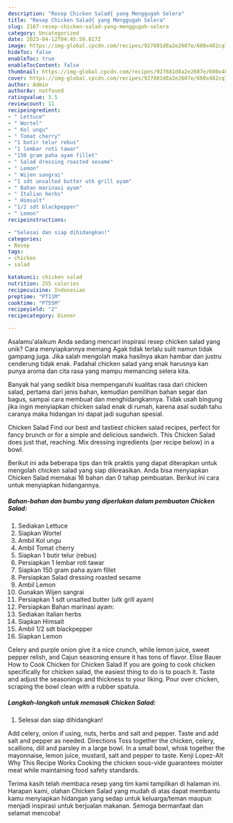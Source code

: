```yaml
---
description: "Resep Chicken Salad{ yang Menggugah Selera"
title: "Resep Chicken Salad{ yang Menggugah Selera"
slug: 2167-resep-chicken-salad-yang-menggugah-selera
category: Uncategorized
date: 2023-04-12T04:45:59.817Z
image: https://img-global.cpcdn.com/recipes/927881d8a2e2607e/680x482cq70/chicken-salad-foto-resep-utama.jpg
hideToc: false
enableToc: true
enableTocContent: false
thumbnail: https://img-global.cpcdn.com/recipes/927881d8a2e2607e/680x482cq70/chicken-salad-foto-resep-utama.jpg
cover: https://img-global.cpcdn.com/recipes/927881d8a2e2607e/680x482cq70/chicken-salad-foto-resep-utama.jpg
author: Admin
authorAv: notfound
ratingvalue: 3.5
reviewcount: 11
recipeingredient:
- " Lettuce"
- " Wortel"
- " Kol ungu"
- " Tomat cherry"
- "1 butir telur rebus"
- "1 lembar roti tawar"
- "150 gram paha ayam fillet"
- " Salad dressing roasted sesame"
- " Lemon"
- " Wijen sangrai"
- "1 sdt unsalted butter utk grill ayam"
- " Bahan marinasi ayam"
- " Italian herbs"
- " Himsalt"
- "1/2 sdt blackpepper"
- " Lemon"
recipeinstructions:

- "Selesai dan siap dihidangkan!"
categories:
- Resep
tags:
- chicken
- salad

katakunci: chicken salad 
nutrition: 255 calories
recipecuisine: Indonesian
preptime: "PT11M"
cooktime: "PT55M"
recipeyield: "2"
recipecategory: Dinner

---
```



Asalamu'alaikum Anda sedang mencari inspirasi resep chicken salad yang unik? Cara menyiapkannya memang Agak tidak terlalu sulit namun tidak gampang juga. Jika salah mengolah maka hasilnya akan hambar dan justru cenderung tidak enak. Padahal chicken salad yang enak harusnya kan punya aroma dan cita rasa yang mampu memancing selera kita.


Banyak hal yang sedikit bisa mempengaruhi kualitas rasa dari chicken salad, pertama dari jenis bahan, kemudian pemilihan bahan segar dan bagus, sampai cara membuat dan menghidangkannya. Tidak usah bingung jika ingin menyiapkan chicken salad enak di rumah, karena asal sudah tahu caranya maka hidangan ini dapat jadi suguhan spesial.

Chicken Salad Find our best and tastiest chicken salad recipes, perfect for fancy brunch or for a simple and delicious sandwich. This Chicken Salad does just that, reaching. Mix dressing ingredients (per recipe below) in a bowl.


Berikut ini ada beberapa tips dan trik praktis yang dapat diterapkan untuk mengolah chicken salad yang siap dikreasikan. Anda bisa menyiapkan Chicken Salad memakai 16 bahan dan 0 tahap pembuatan. Berikut ini cara untuk menyiapkan hidangannya.

<!--inarticleads1-->

##### Bahan-bahan dan bumbu yang diperlukan dalam pembuatan Chicken Salad:

1. Sediakan  Lettuce
1. Siapkan  Wortel
1. Ambil  Kol ungu
1. Ambil  Tomat cherry
1. Siapkan 1 butir telur (rebus)
1. Persiapkan 1 lembar roti tawar
1. Siapkan 150 gram paha ayam fillet
1. Persiapkan  Salad dressing roasted sesame
1. Ambil  Lemon
1. Gunakan  Wijen sangrai
1. Persiapkan 1 sdt unsalted butter (utk grill ayam)
1. Persiapkan  Bahan marinasi ayam:
1. Sediakan  Italian herbs
1. Siapkan  Himsalt
1. Ambil 1/2 sdt blackpepper
1. Siapkan  Lemon


Celery and purple onion give it a nice crunch, while lemon juice, sweet pepper relish, and Cajun seasoning ensure it has tons of flavor. Elise Bauer How to Cook Chicken for Chicken Salad If you are going to cook chicken specifically for chicken salad, the easiest thing to do is to poach it. Taste and adjust the seasonings and thickness to your liking. Pour over chicken, scraping the bowl clean with a rubber spatula. 

<!--inarticleads2-->

##### Langkah-langkah untuk memasak Chicken Salad:


1. Selesai dan siap dihidangkan!

Add celery, onion if using, nuts, herbs and salt and pepper. Taste and add salt and pepper as needed. Directions Toss together the chicken, celery, scallions, dill and parsley in a large bowl. In a small bowl, whisk together the mayonnaise, lemon juice, mustard, salt and pepper to taste. Kenji Lopez-Alt Why This Recipe Works Cooking the chicken sous-vide guarantees moister meat while maintaining food safety standards. 

Terima kasih telah membaca resep yang tim kami tampilkan di halaman ini. Harapan kami, olahan Chicken Salad yang mudah di atas dapat membantu kamu menyiapkan hidangan yang sedap untuk keluarga/teman maupun menjadi inspirasi untuk berjualan makanan. Semoga bermanfaat dan selamat mencoba!
